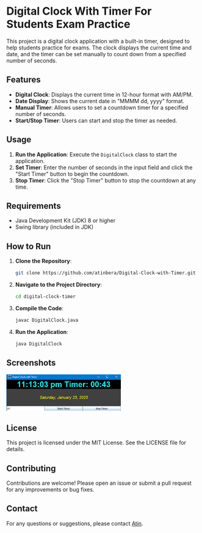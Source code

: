 # Digital Clock With Timer For Students Exam Practice

This project is a digital clock application with a built-in timer, designed to help students practice for exams. The clock displays the current time and date, and the timer can be set manually to count down from a specified number of seconds.

## Features

- **Digital Clock**: Displays the current time in 12-hour format with AM/PM.
- **Date Display**: Shows the current date in "MMMM dd, yyyy" format.
- **Manual Timer**: Allows users to set a countdown timer for a specified number of seconds.
- **Start/Stop Timer**: Users can start and stop the timer as needed.

## Usage

1. **Run the Application**: Execute the `DigitalClock` class to start the application.
2. **Set Timer**: Enter the number of seconds in the input field and click the "Start Timer" button to begin the countdown.
3. **Stop Timer**: Click the "Stop Timer" button to stop the countdown at any time.

## Requirements

- Java Development Kit (JDK) 8 or higher
- Swing library (included in JDK)

## How to Run

1. **Clone the Repository**: 
    ```sh
    git clone https://github.com/atinbera/Digital-Clock-with-Timer.git
    ```
2. **Navigate to the Project Directory**:
    ```sh
    cd digital-clock-timer
    ```
3. **Compile the Code**:
    ```sh
    javac DigitalClock.java
    ```
4. **Run the Application**:
    ```sh
    java DigitalClock
    ```

## Screenshots

<img src="image.png" alt="Digital Clock" width="300"/>


## License

This project is licensed under the MIT License. See the LICENSE file for details.

## Contributing

Contributions are welcome! Please open an issue or submit a pull request for any improvements or bug fixes.

## Contact

For any questions or suggestions, please contact [Atin](mailto:atinb.cse.jisu21@gmail.com).